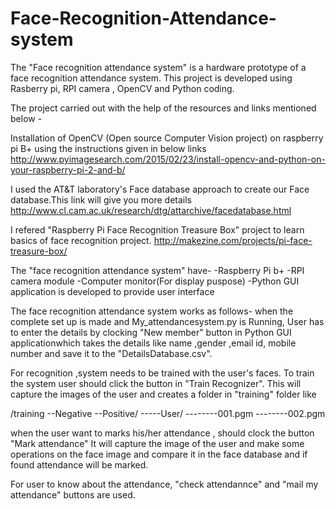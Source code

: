 # Face-Recognition-Attendance-system
The "Face recognition attendance system" is a hardware prototype of a face recognition attendance system. This project is developed using Rasberry pi, RPI camera , OpenCV and Python coding.

The project carried out with the help of the resources and links mentioned below -

Installation of OpenCV (Open source Computer Vision project) on raspberry pi B+ using the instructions given in below links
http://www.pyimagesearch.com/2015/02/23/install-opencv-and-python-on-your-raspberry-pi-2-and-b/
 
I used the AT&T laboratory's Face database approach to create our Face database.This link will give you more details
http://www.cl.cam.ac.uk/research/dtg/attarchive/facedatabase.html

I refered "Raspberry Pi Face Recognition Treasure Box" project to learn basics of face recognition project.
http://makezine.com/projects/pi-face-treasure-box/

The "face recognition attendance system" have-
-Raspberry Pi b+
-RPI camera module
-Computer monitor(For display puspose)
-Python GUI application is developed to provide user interface

The face recognition attendance system works as follows- 
when the complete set up is made and My_attendancesystem.py is Running, User has to enter the details by clocking "New member" button in Python GUI applicationwhich takes the details like name ,gender ,email id, mobile number and save it to the "DetailsDatabase.csv".

For recognition ,system needs to be trained with the user's faces. To train the system user should click the button in "Train Recognizer". This will capture the images of the user and creates a folder in "training" folder like 

/training
--Negative
--Positive/
-----User/
--------001.pgm
--------002.pgm

when the user want to marks his/her attendance , should clock the button "Mark attendance"
It will capture the image of the user and make some operations on the face image and compare it in the face database and if found attendance will be marked.

For user to know about the attendance, "check attendannce" and "mail my attendance" buttons are used.

